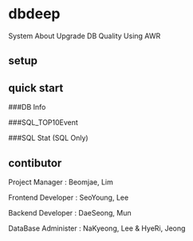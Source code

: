 # dbdeep
System About Upgrade DB Quality Using AWR

## setup

## quick start

###DB Info

###SQL_TOP10Event

###SQL Stat (SQL Only)

## contibutor
Project Manager : Beomjae, Lim

Frontend Developer : SeoYoung, Lee

Backend Developer : DaeSeong, Mun

DataBase Administer : NaKyeong, Lee & HyeRi, Jeong
